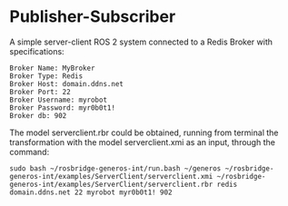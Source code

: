 # Publisher-Subscriber 

A simple server-client ROS 2 system connected to a Redis Broker with specifications:

```
Broker Name: MyBroker
Broker Type: Redis
Broker Host: domain.ddns.net
Broker Port: 22
Broker Username: myrobot
Broker Password: myr0b0t1!
Broker db: 902
```

The model serverclient.rbr could be obtained, running from terminal the transformation with the model serverclient.xmi as an input, through the command:

```
sudo bash ~/rosbridge-generos-int/run.bash ~/generos ~/rosbridge-generos-int/examples/ServerClient/serverclient.xmi ~/rosbridge-generos-int/examples/ServerClient/serverclient.rbr redis domain.ddns.net 22 myrobot myr0b0t1! 902
```

